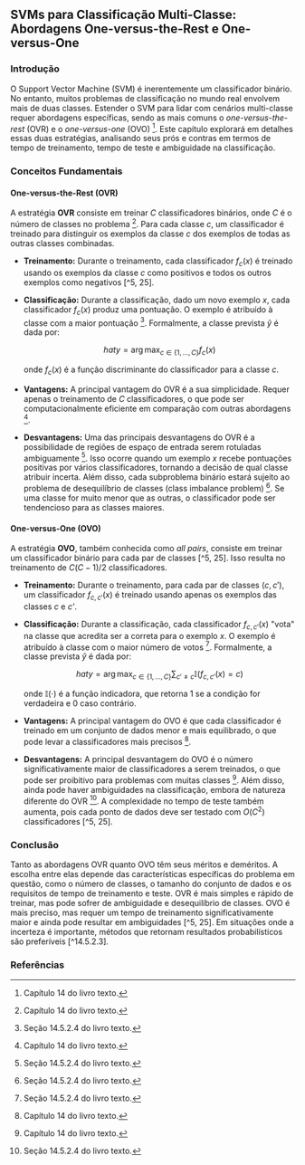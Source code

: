 ## SVMs para Classificação Multi-Classe: Abordagens One-versus-the-Rest e One-versus-One

### Introdução
O Support Vector Machine (SVM) é inerentemente um classificador binário. No entanto, muitos problemas de classificação no mundo real envolvem mais de duas classes. Estender o SVM para lidar com cenários multi-classe requer abordagens específicas, sendo as mais comuns o *one-versus-the-rest* (OVR) e o *one-versus-one* (OVO) [^5]. Este capítulo explorará em detalhes essas duas estratégias, analisando seus prós e contras em termos de tempo de treinamento, tempo de teste e ambiguidade na classificação.

### Conceitos Fundamentais

#### One-versus-the-Rest (OVR)
A estratégia **OVR** consiste em treinar *C* classificadores binários, onde *C* é o número de classes no problema [^5]. Para cada classe *c*, um classificador é treinado para distinguir os exemplos da classe *c* dos exemplos de todas as outras classes combinadas.

*   **Treinamento:** Durante o treinamento, cada classificador $f_c(x)$ é treinado usando os exemplos da classe *c* como positivos e todos os outros exemplos como negativos [^5, 25].
*   **Classificação:** Durante a classificação, dado um novo exemplo *x*, cada classificador $f_c(x)$ produz uma pontuação. O exemplo é atribuído à classe com a maior pontuação [^25]. Formalmente, a classe prevista $\hat{y}$ é dada por:

    $$hat{y} = \arg\max_{c \in \{1, ..., C\}} f_c(x)$$

    onde $f_c(x)$ é a função discriminante do classificador para a classe *c*.
*   **Vantagens:** A principal vantagem do OVR é a sua simplicidade. Requer apenas o treinamento de *C* classificadores, o que pode ser computacionalmente eficiente em comparação com outras abordagens [^5].
*   **Desvantagens:** Uma das principais desvantagens do OVR é a possibilidade de regiões de espaço de entrada serem rotuladas ambiguamente [^25]. Isso ocorre quando um exemplo *x* recebe pontuações positivas por vários classificadores, tornando a decisão de qual classe atribuir incerta. Além disso, cada subproblema binário estará sujeito ao problema de desequilíbrio de classes (class imbalance problem) [^25]. Se uma classe for muito menor que as outras, o classificador pode ser tendencioso para as classes maiores.

#### One-versus-One (OVO)
A estratégia **OVO**, também conhecida como *all pairs*, consiste em treinar um classificador binário para cada par de classes [^5, 25]. Isso resulta no treinamento de $C(C-1)/2$ classificadores.

*   **Treinamento:** Durante o treinamento, para cada par de classes $(c, c')$, um classificador $f_{c,c'}(x)$ é treinado usando apenas os exemplos das classes *c* e *c'*.
*   **Classificação:** Durante a classificação, cada classificador $f_{c,c'}(x)$ "vota" na classe que acredita ser a correta para o exemplo *x*. O exemplo é atribuído à classe com o maior número de votos [^25]. Formalmente, a classe prevista $\hat{y}$ é dada por:

    $$hat{y} = \arg\max_{c \in \{1, ..., C\}} \sum_{c' \neq c} \mathbb{I}(f_{c,c'}(x) = c)$$

    onde $\mathbb{I}(\cdot)$ é a função indicadora, que retorna 1 se a condição for verdadeira e 0 caso contrário.
*   **Vantagens:** A principal vantagem do OVO é que cada classificador é treinado em um conjunto de dados menor e mais equilibrado, o que pode levar a classificadores mais precisos [^5].
*   **Desvantagens:** A principal desvantagem do OVO é o número significativamente maior de classificadores a serem treinados, o que pode ser proibitivo para problemas com muitas classes [^5]. Além disso, ainda pode haver ambiguidades na classificação, embora de natureza diferente do OVR [^25]. A complexidade no tempo de teste também aumenta, pois cada ponto de dados deve ser testado com $O(C^2)$ classificadores [^5, 25].

### Conclusão
Tanto as abordagens OVR quanto OVO têm seus méritos e deméritos. A escolha entre elas depende das características específicas do problema em questão, como o número de classes, o tamanho do conjunto de dados e os requisitos de tempo de treinamento e teste. OVR é mais simples e rápido de treinar, mas pode sofrer de ambiguidade e desequilíbrio de classes. OVO é mais preciso, mas requer um tempo de treinamento significativamente maior e ainda pode resultar em ambiguidades [^5, 25]. Em situações onde a incerteza é importante, métodos que retornam resultados probabilísticos são preferíveis [^14.5.2.3].

### Referências
[^5]: Capítulo 14 do livro texto.
[^25]: Seção 14.5.2.4 do livro texto.
<!-- END -->
